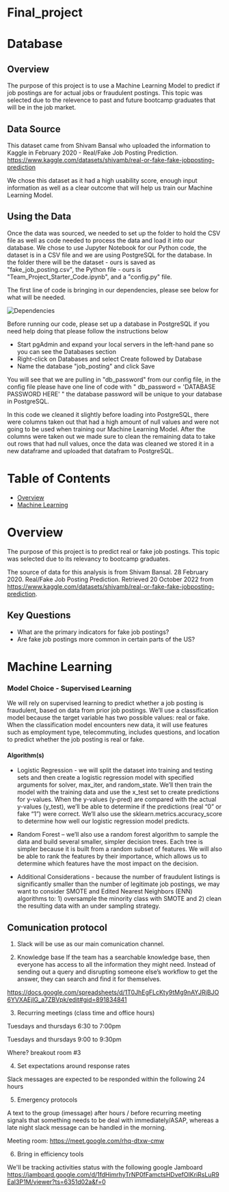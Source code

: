 
# Final_project

<!-- vscode-markdown-toc -->

# Database

<!-- vscode-markdown-toc -->

## Overview 

<!-- vscode-markdown-toc -->

The purpose of this project is to use a Machine Learning Model to predict if job postings are for actual jobs or fraudulent postings. This topic was selected due to the relevence to past and future bootcamp graduates that will be in the job market. 

<!-- vscode-markdown-toc -->

## Data Source 

<!-- vscode-markdown-toc -->

This dataset came from Shivam Bansal who uploaded the information to Kaggle in February 2020 - Real/Fake Job Posting Prediction. 
https://www.kaggle.com/datasets/shivamb/real-or-fake-fake-jobposting-prediction

We chose this dataset as it had a high usability score, enough input information as well as a clear outcome that will help us train our Machine Learning Model. 

<!-- vscode-markdown-toc -->

## Using the Data 

<!-- vscode-markdown-toc -->

Once the data was sourced, we needed to set up the folder to hold the CSV file as well as code needed to process the data and load it into our database. We chose to use Jupyter Notebook for our Python code, the dataset is in a CSV file and we are using PostgreSQL for the database. In the folder there will be the dataset - ours is saved as "fake_job_posting.csv", the Python file - ours is "Team_Project_Starter_Code.ipynb", and a "config.py" file. 

The first line of code is bringing in our dependencies, please see below for what will be needed. 

![Dependencies](https://github.com/MiguelMSUB/Final_project/blob/walzfran/segment1/Images/Dependencies.png)

Before running our code, please set up a database in PostgreSQL if you need help doing that please follow the instructions below

* Start pgAdmin and expand your local servers in the left-hand pane so you can see the Databases section
* Right-click on Databases and select Create followed by Database
* Name the database "job_posting" and click Save 

You will see that we are pulling in "db_password" from our config file, in the config file please have one line of code with " db_password = 'DATABASE PASSWORD HERE' " the database password will be unique to your database in PostgreSQL. 

In this code we cleaned it slightly before loading into PostgreSQL, there were columns taken out that had a high amount of null values and were not going to be used when training our Machine Learning Model. After the columns were taken out we made sure to clean the remaining data to take out rows that had null values, once the data was cleaned we stored it in a new dataframe and uploaded that datafram to PostgreSQL. 

# Table of Contents 

<!-- vscode-markdown-toc -->
* [Overview](#Overview)
* [Machine Learning](#Machine_Learning)

<!-- vscode-markdown-toc-config
	numbering=true
	autoSave=true
	/vscode-markdown-toc-config -->
<!-- /vscode-markdown-toc -->

# <a name='Overview'></a>Overview

The purpose of this project is to predict real or fake job postings. This topic was selected due to its relevancy to bootcamp graduates. 

The source of data for this analysis is from Shivam Bansal. 28 February 2020. Real/Fake Job Posting Prediction. Retrieved 20 October 2022 from https://www.kaggle.com/datasets/shivamb/real-or-fake-fake-jobposting-prediction.  

## Key Questions
* What are the primary indicators for fake job postings?
* Are fake job postings more common in certain parts of the US?

# <a name='Machine_Learning'></a>Machine Learning
### Model Choice - Supervised Learning

We will rely on supervised learning to predict whether a job posting is fraudulent, based on data from prior job postings. We’ll use a classification model because the target variable has two possible values: real or fake. When the classification model encounters new data, it will use features such as employment type, telecommuting, includes questions, and location to predict whether the job posting is real or fake. 

#### Algorithm(s)

* Logistic Regression - we will split the dataset into training and testing sets and then create a logistic regression model with specified arguments for solver, max_iter, and random_state. We’ll then train the model with the training data and use the x_test set to create predictions for y-values.  When the y-values (y-pred) are compared with the actual y-values (y_test), we’ll be able to determine if the predictions (real “0” or fake “1”) were correct. We’ll also use the sklearn.metrics.accuracy_score to determine how well our logistic regression model predicts.

* Random Forest – we’ll also use a random forest algorithm to sample the data and build several smaller, simpler decision trees. Each tree is simpler because it is built from a random subset of features. We will also be able to rank the features by their importance, which allows us to determine which features have the most impact on the decision.

* Additional Considerations - because the number of fraudulent listings is significantly smaller than the number of legitimate job postings, we may want to consider SMOTE and Edited Nearest Neighbors (ENN) algorithms to: 1) oversample the minority class with SMOTE and 2) clean the resulting data with an under sampling strategy.


## Comunication protocol

1. Slack will be use as our main comunication channel.

2. Knowledge base
If the team has a searchable knowledge base, then everyone has access to all the information they might need. Instead of sending out a query and disrupting someone else’s workflow to get the answer, they can search and find it for themselves.

https://docs.google.com/spreadsheets/d/1T0JhEgFLcKty9tMg9nAYJRjBJO6YVXAEjIG_a7ZBVpk/edit#gid=891834841

3. Recurring meetings (class time and office hours)

Tuesdays and thursdays 6:30 to 7:00pm

Tuesdays and thursdays 9:00 to 9:30pm

Where? breakout room #3


4. Set expectations around response rates

Slack messages are expected to be responded within the following 24 hours

5. Emergency protocols

A text to the group (imessage) after hours / before recurring meeting signals that something needs to be deal with immediately/ASAP, whereas a late night slack message can be handled in the morning. 

Meeting room: https://meet.google.com/rhq-dtxw-cmw 

 6. Bring in efficiency tools

We'll be tracking activities status with the following google Jamboard 
https://jamboard.google.com/d/1fdHimrhyTrNP0fFamctsHDvefOIKriRsLuR9EaI3P1M/viewer?ts=6351d02a&f=0

